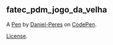 fatec_pdm_jogo_da_velha
-----------------------


A [Pen](https://codepen.io/daniel-peres81/pen/abveZeo) by [Daniel-Peres](https://codepen.io/daniel-peres81) on [CodePen](https://codepen.io).

[License](https://codepen.io/daniel-peres81/pen/abveZeo/license).